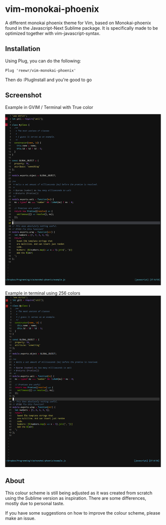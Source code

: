 # vim-monokai-phoenix

A different monokai phoenix theme for Vim, based on Monokai-phoenix found in the Javascript-Next Sublime package. It is specifically made to be optimized together with vim-javascript-syntax.

## Installation

Using Plug, you can do the following:

```vim
Plug 'reewr/vim-monokai-phoenix'
```

Then do :PlugInstall and you're good to go

## Screenshot

Example in GVIM / Terminal with True color

![vim-monokai-phoenix gui](./screenshot.png)

Example in terminal using 256 colors
![vim-monokai-phoenix terminal](./screenshot-terminal.png)

## About

This colour scheme is still being adjusted as it was created from scratch using the Sublime version as inspiration. There are some differences, mostly due to personal taste.

If you have some suggestions on how to improve the colour scheme, please make an issue.

